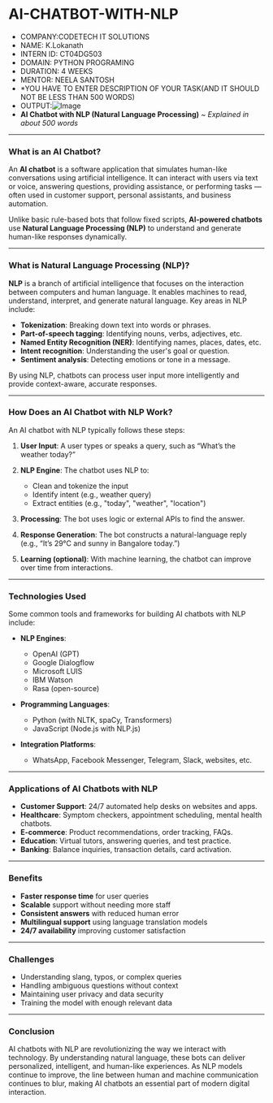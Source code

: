 # AI-CHATBOT-WITH-NLP
* COMPANY:CODETECH IT SOLUTIONS
* NAME: K.Lokanath
* INTERN ID: CT04DG503
* DOMAIN: PYTHON PROGRAMING
* DURATION: 4 WEEKS
* MENTOR: NEELA SANTOSH
* *YOU HAVE TO ENTER DESCRIPTION OF YOUR TASK(AND IT SHOULD NOT BE LESS THAN 500 WORDS)
* OUTPUT:![Image](https://github.com/user-attachments/assets/3598de91-6d90-4eb2-8803-914796a275d6)
* **AI Chatbot with NLP (Natural Language Processing)**
*\~ Explained in about 500 words*

---

### What is an AI Chatbot?

An **AI chatbot** is a software application that simulates human-like conversations using artificial intelligence. It can interact with users via text or voice, answering questions, providing assistance, or performing tasks — often used in customer support, personal assistants, and business automation.

Unlike basic rule-based bots that follow fixed scripts, **AI-powered chatbots** use **Natural Language Processing (NLP)** to understand and generate human-like responses dynamically.

---

### What is Natural Language Processing (NLP)?

**NLP** is a branch of artificial intelligence that focuses on the interaction between computers and human language. It enables machines to read, understand, interpret, and generate natural language. Key areas in NLP include:

* **Tokenization**: Breaking down text into words or phrases.
* **Part-of-speech tagging**: Identifying nouns, verbs, adjectives, etc.
* **Named Entity Recognition (NER)**: Identifying names, places, dates, etc.
* **Intent recognition**: Understanding the user's goal or question.
* **Sentiment analysis**: Detecting emotions or tone in a message.

By using NLP, chatbots can process user input more intelligently and provide context-aware, accurate responses.

---

### How Does an AI Chatbot with NLP Work?

An AI chatbot with NLP typically follows these steps:

1. **User Input**: A user types or speaks a query, such as “What’s the weather today?”
2. **NLP Engine**: The chatbot uses NLP to:

   * Clean and tokenize the input
   * Identify intent (e.g., weather query)
   * Extract entities (e.g., "today", "weather", "location")
3. **Processing**: The bot uses logic or external APIs to find the answer.
4. **Response Generation**: The bot constructs a natural-language reply (e.g., “It’s 29°C and sunny in Bangalore today.”)
5. **Learning (optional)**: With machine learning, the chatbot can improve over time from interactions.

---

### Technologies Used

Some common tools and frameworks for building AI chatbots with NLP include:

* **NLP Engines**:

  * OpenAI (GPT)
  * Google Dialogflow
  * Microsoft LUIS
  * IBM Watson
  * Rasa (open-source)

* **Programming Languages**:

  * Python (with NLTK, spaCy, Transformers)
  * JavaScript (Node.js with NLP.js)

* **Integration Platforms**:

  * WhatsApp, Facebook Messenger, Telegram, Slack, websites, etc.

---

### Applications of AI Chatbots with NLP

* **Customer Support**: 24/7 automated help desks on websites and apps.
* **Healthcare**: Symptom checkers, appointment scheduling, mental health chatbots.
* **E-commerce**: Product recommendations, order tracking, FAQs.
* **Education**: Virtual tutors, answering queries, and test practice.
* **Banking**: Balance inquiries, transaction details, card activation.

---

### Benefits

* **Faster response time** for user queries
* **Scalable** support without needing more staff
* **Consistent answers** with reduced human error
* **Multilingual support** using language translation models
* **24/7 availability** improving customer satisfaction

---

### Challenges

* Understanding slang, typos, or complex queries
* Handling ambiguous questions without context
* Maintaining user privacy and data security
* Training the model with enough relevant data

---

### Conclusion

AI chatbots with NLP are revolutionizing the way we interact with technology. By understanding natural language, these bots can deliver personalized, intelligent, and human-like experiences. As NLP models continue to improve, the line between human and machine communication continues to blur, making AI chatbots an essential part of modern digital interaction.

